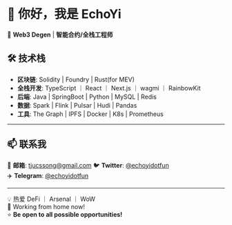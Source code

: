 # 👋 你好，我是 EchoYi
🚀 **Web3 Degen** | **智能合约/全栈工程师**  
## 🛠️ **技术栈**
- **区块链**: Solidity | Foundry | Rust(for MEV)
- **全栈开发**: TypeScript ｜ React ｜ Next.js ｜ wagmi ｜ RainbowKit
- **后端**: Java | SpringBoot | Python | MySQL | Redis
- **数据**: Spark | Flink | Pulsar | Hudi | Pandas
- **工具**: The Graph | IPFS | Docker | K8s | Prometheus
---
## 📫 **联系我**
📧 **邮箱**: tjucssong@gmail.com
🐦 **Twitter**: [@echoyidotfun](https://x.com/echoyidotfun)  
✈️ **Telegram**: [@echoyidotfun](https://t.me/echoyidotfun)  

---
💡 热爱 DeFi ｜ Arsenal ｜ WoW  
🎯 Working from home now!  
⭐ **Be open to all possible opportunities!**
